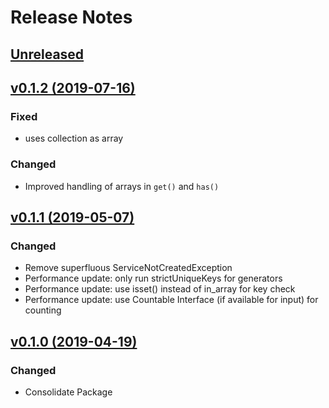 # Release Notes

## [Unreleased](https://github.com/ixocreate/collection/compare/0.1.2...develop)

## [v0.1.2 (2019-07-16)](https://github.com/ixocreate/collection/compare/0.1.1...0.1.2)
### Fixed
- uses collection as array

### Changed
- Improved handling of arrays in `get()` and `has()`

## [v0.1.1 (2019-05-07)](https://github.com/ixocreate/collection/compare/0.1.0...0.1.1)
### Changed
- Remove superfluous ServiceNotCreatedException
- Performance update: only run strictUniqueKeys for generators
- Performance update: use isset() instead of in_array for key check
- Performance update: use Countable Interface (if available for input) for counting

## [v0.1.0 (2019-04-19)](https://github.com/ixocreate/collection/compare/master...0.1.0)
### Changed
- Consolidate Package
